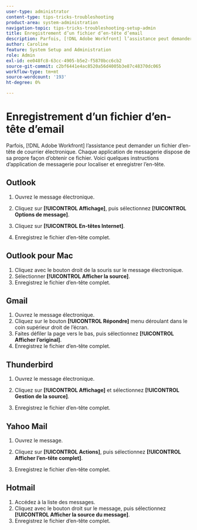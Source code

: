 ```yaml
---
user-type: administrator
content-type: tips-tricks-troubleshooting
product-area: system-administration
navigation-topic: tips-tricks-troubleshooting-setup-admin
title: Enregistrement d’un fichier d’en-tête d’email
description: Parfois, [!DNL Adobe Workfront] l’assistance peut demander un fichier d’en-tête de courrier électronique. Chaque application de messagerie dispose de sa propre façon d’obtenir ce fichier. Voici quelques instructions d’application de messagerie pour localiser et enregistrer l’en-tête. [!DNL Outlook]
author: Caroline
feature: System Setup and Administration
role: Admin
exl-id: ee048fc8-63cc-4905-b5e2-f5870bcc6cb2
source-git-commit: c2bf6441e4ac8520a56d4005b3e87c48370dc065
workflow-type: tm+mt
source-wordcount: '193'
ht-degree: 0%

---
```


# Enregistrement d’un fichier d’en-tête d’email

Parfois, [!DNL Adobe Workfront] l’assistance peut demander un fichier d’en-tête de courrier électronique. Chaque application de messagerie dispose de sa propre façon d’obtenir ce fichier. Voici quelques instructions d’application de messagerie pour localiser et enregistrer l’en-tête.

## Outlook

1. Ouvrez le message électronique.
1. Cliquez sur **[!UICONTROL Affichage]**, puis sélectionnez **[!UICONTROL Options de message]**.

1. Cliquez sur **[!UICONTROL En-têtes Internet]**.
1. Enregistrez le fichier d’en-tête complet.

## Outlook pour Mac

1. Cliquez avec le bouton droit de la souris sur le message électronique.
1. Sélectionner **[!UICONTROL Afficher la source]**.
1. Enregistrez le fichier d’en-tête complet.

## Gmail

1. Ouvrez le message électronique.
1. Cliquez sur le bouton **[!UICONTROL Répondre]** menu déroulant dans le coin supérieur droit de l’écran.
1. Faites défiler la page vers le bas, puis sélectionnez **[!UICONTROL Afficher l’original]**.
1. Enregistrez le fichier d’en-tête complet.

## Thunderbird

1. Ouvrez le message électronique.
1. Cliquez sur **[!UICONTROL Affichage]** et sélectionnez **[!UICONTROL Gestion de la source]**.

1. Enregistrez le fichier d’en-tête complet.

## Yahoo Mail

1. Ouvrez le message.
1. Cliquez sur **[!UICONTROL Actions]**, puis sélectionnez **[!UICONTROL Afficher l’en-tête complet]**.

1. Enregistrez le fichier d’en-tête complet.

## Hotmail

1. Accédez à la liste des messages.
1. Cliquez avec le bouton droit sur le message, puis sélectionnez **[!UICONTROL Afficher la source du message]**.
1. Enregistrez le fichier d’en-tête complet.
